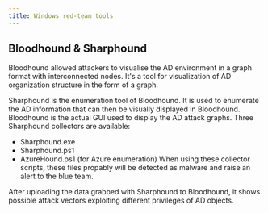```yaml
---
title: Windows red-team tools
---
```


## Bloodhound & Sharphound
Bloodhound allowed attackers to visualise the AD environment in a graph format with interconnected nodes. It's a tool for visualization of AD organization structure in the form of a graph.

Sharphound is the enumeration tool of Bloodhound. It is used to enumerate the AD information that can then be visually displayed in Bloodhound. Bloodhound is the actual GUI used to display the AD attack graphs. Three Sharphound collectors are available:

- Sharphound.exe
- Sharphound.ps1
- AzureHound.ps1 (for Azure enumeration)
When using these collector scripts, these files propably will be detected as malware and raise an alert to the blue team.

After uploading the data grabbed with Sharphound to Bloodhound, it shows possible attack vectors exploiting different privileges of AD objects.
